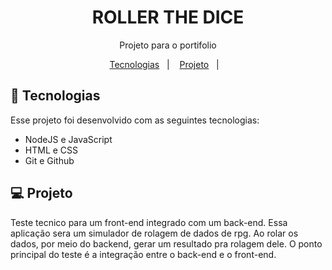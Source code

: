 <h1 align="center"> ROLLER THE DICE </h1>

<p align="center"> Projeto para o portifolio <br/>

<p align="center">
  <a href="#-tecnologias">Tecnologias</a>&nbsp;&nbsp;&nbsp;|&nbsp;&nbsp;&nbsp;
  <a href="#-projeto">Projeto</a>&nbsp;&nbsp;&nbsp;|&nbsp;&nbsp;&nbsp;
</p>


## 🚀 Tecnologias

Esse projeto foi desenvolvido com as seguintes tecnologias:

- NodeJS e JavaScript
- HTML e CSS
- Git e Github

## 💻 Projeto

Teste tecnico para um front-end integrado com um back-end. Essa aplicação sera um simulador de rolagem de dados de rpg. Ao rolar os dados, por meio do backend, gerar um resultado pra rolagem dele. O ponto principal do teste é a integração entre o back-end e o front-end.  




